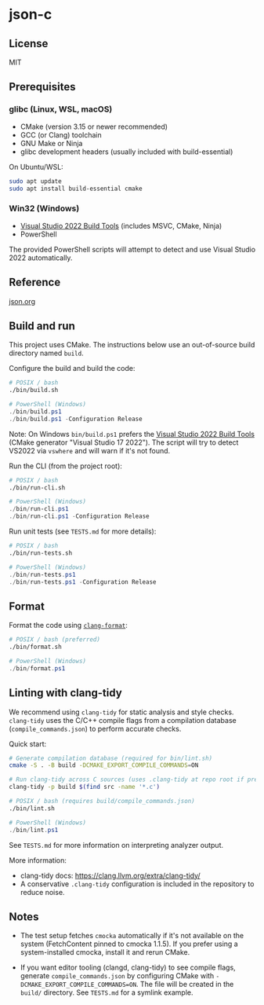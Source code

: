 # json-c

## License

MIT

## Prerequisites

### glibc (Linux, WSL, macOS)

- CMake (version 3.15 or newer recommended)
- GCC (or Clang) toolchain
- GNU Make or Ninja
- glibc development headers (usually included with build-essential)

On Ubuntu/WSL:

```bash
sudo apt update
sudo apt install build-essential cmake
```

### Win32 (Windows)

- [Visual Studio 2022 Build Tools](https://visualstudio.microsoft.com/downloads/#build-tools-for-visual-studio-2022) (includes MSVC, CMake, Ninja)
- PowerShell

The provided PowerShell scripts will attempt to detect and use Visual Studio 2022 automatically.

## Reference

[json.org](http://json.org)

## Build and run

This project uses CMake. The instructions below use an out-of-source build directory named `build`.

Configure the build and build the code:

```bash
# POSIX / bash
./bin/build.sh
```

```powershell
# PowerShell (Windows)
./bin/build.ps1
./bin/build.ps1 -Configuration Release
```

Note: On Windows `bin/build.ps1` prefers the [Visual Studio 2022 Build Tools](https://visualstudio.microsoft.com/downloads/#build-tools-for-visual-studio-2022) (CMake generator "Visual Studio 17 2022"). The script will try to detect VS2022 via `vswhere` and will warn if it's not found.

Run the CLI (from the project root):

```bash
# POSIX / bash
./bin/run-cli.sh
```

```powershell
# PowerShell (Windows)
./bin/run-cli.ps1
./bin/run-cli.ps1 -Configuration Release
```

Run unit tests (see `TESTS.md` for more details):

```bash
# POSIX / bash
./bin/run-tests.sh
```

```powershell
# PowerShell (Windows)
./bin/run-tests.ps1
./bin/run-tests.ps1 -Configuration Release
```

## Format

Format the code using [`clang-format`](https://clang.llvm.org/docs/ClangFormat.html):

```bash
# POSIX / bash (preferred)
./bin/format.sh
```

```powershell
# PowerShell (Windows)
./bin/format.ps1
```

## Linting with clang-tidy

We recommend using `clang-tidy` for static analysis and style checks. `clang-tidy` uses the C/C++ compile flags from a compilation database (`compile_commands.json`) to perform accurate checks.

Quick start:

```bash
# Generate compilation database (required for bin/lint.sh)
cmake -S . -B build -DCMAKE_EXPORT_COMPILE_COMMANDS=ON
```

```bash
# Run clang-tidy across C sources (uses .clang-tidy at repo root if present)
clang-tidy -p build $(find src -name '*.c')
```

```bash
# POSIX / bash (requires build/compile_commands.json)
./bin/lint.sh
```

```powershell
# PowerShell (Windows)
./bin/lint.ps1
```

See `TESTS.md` for more information on interpreting analyzer output.

More information:

- clang-tidy docs: https://clang.llvm.org/extra/clang-tidy/
- A conservative `.clang-tidy` configuration is included in the repository to reduce noise.

## Notes

- The test setup fetches `cmocka` automatically if it's not available on the system (FetchContent pinned to cmocka 1.1.5). If you prefer using a system-installed cmocka, install it and rerun CMake.

- If you want editor tooling (clangd, clang-tidy) to see compile flags, generate `compile_commands.json` by configuring CMake with `-DCMAKE_EXPORT_COMPILE_COMMANDS=ON`. The file will be created in the `build/` directory. See `TESTS.md` for a symlink example.
